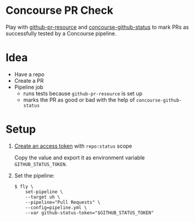 # Concourse PR Check

Play with [github-pr-resource](https://github.com/telia-oss/github-pr-resource) and [concourse-github-status](https://github.com/colstrom/concourse-github-status) to mark PRs as successfully tested by a Concourse pipeline.

# Idea

* Have a repo
* Create a PR
* Pipeline job
  - runs tests because `github-pr-resource` is set up
  - marks the PR as good or bad with the help of `concourse-github-status`

# Setup

1. [Create an access token](https://github.com/settings/tokens) with `repo:status` scope

   Copy the value and export it as environment variable `GITHUB_STATUS_TOKEN`.

1. Set the pipeline:

    ```shell
    $ fly \
        set-pipeline \
        --target uh \
        --pipeline="Pull Requests" \
        --config=pipeline.yml \
        --var github-status-token="$GITHUB_STATUS_TOKEN"
    ```
